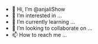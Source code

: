- 👋 Hi, I’m @anjaliShow
- 👀 I’m interested in ...
- 🌱 I’m currently learning ...
- 💞️ I’m looking to collaborate on ...
- 📫 How to reach me ...

<!---
anjaliShow/anjaliShow is a ✨ special ✨ repository because its `README.md` (this file) appears on your GitHub profile.
You can click the Preview link to take a look at your changes.
--->
